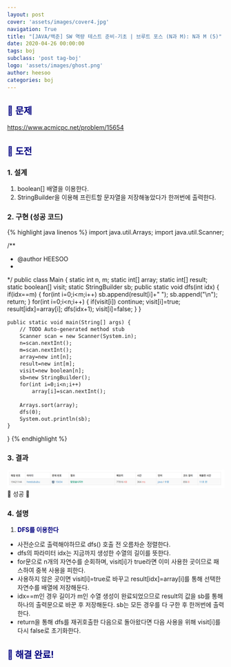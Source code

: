 ```yaml
---
layout: post
cover: 'assets/images/cover4.jpg'
navigation: True
title: "[JAVA/백준] SW 역량 테스트 준비-기초 | 브루트 포스 (N과 M): N과 M (5)"
date: 2020-04-26 00:00:00
tags: boj
subclass: 'post tag-boj'
logo: 'assets/images/ghost.png'
author: heesoo
categories: boj
---
```

## <span style="color:navy">👀 문제</span>
<https://www.acmicpc.net/problem/15654>

## <span style="color:navy">👊 도전</span>

### 1. 설계
1. boolean[] 배열을 이용한다.
2. StringBuilder을 이용해 프린트할 문자열을 저장해놓았다가 한꺼번에 출력한다.

### 2. 구현 (성공 코드)
{% highlight java linenos %}
import java.util.Arrays;
import java.util.Scanner;

/**
 * @author HEESOO
 *
 */
public class Main {
	static int n, m;
	static int[] array;
	static int[] result;
	static boolean[] visit;
	static StringBuilder sb;
	public static void dfs(int idx) {
		if(idx==m) {
			for(int i=0;i<m;i++)
				sb.append(result[i]+" ");
			sb.append("\n");
			return;
		}
		for(int i=0;i<n;i++) {
			if(visit[i]) continue;
			visit[i]=true;
			result[idx]=array[i];
			dfs(idx+1);
			visit[i]=false;
		}
	}
	
	public static void main(String[] args) {
		// TODO Auto-generated method stub
		Scanner scan = new Scanner(System.in);
		n=scan.nextInt();
		m=scan.nextInt();
		array=new int[n];
		result=new int[m];
		visit=new boolean[n];
		sb=new StringBuilder();
		for(int i=0;i<n;i++)
			array[i]=scan.nextInt();
		
		Arrays.sort(array);
		dfs(0);
		System.out.println(sb);
	}
}
{% endhighlight %}

### 3. 결과
![실행결과](./assets/images/200426_5.PNG)
🤟 성공 🤟  

### 4. 설명
1. **<span style="color:navy">DFS를 이용한다</span>**
- 사전순으로 출력해야하므로 dfs() 호출 전 오름차순 정렬한다.
- dfs의 파라미터 idx는 지금까지 생성한 수열의 길이를 뜻한다.
- for문으로 n개의 자연수를 순회하며, visit[i]가 true라면 이미 사용한 곳이므로 패스하여 중복 사용을 피한다.
- 사용하지 않은 곳이면 visit[i]=true로 바꾸고 result[idx]=array[i]를 통해 선택한 자연수를 배열에 저장해둔다.
- idx==m인 경우 길이가 m인 수열 생성이 완료되었으므로 result의 값을 sb를 통해 하나의 출력문으로 바꾼 후 저장해둔다. sb는 모든 경우를 다 구한 후 한꺼번에 출력한다.
- return을 통해 dfs를 재귀호출한 다음으로 돌아왔다면 다음 사용을 위해 visit[i]를 다시 false로 초기화한다.

## <span style="color:navy">👏 해결 완료!</span>
